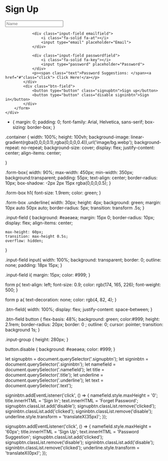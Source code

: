 <!DOCTYPE html>
<html lang="en">
<head>
    <meta charset="UTF-8">
    <meta name="viewport" content="width=device-width, initial-scale=1.0">
    <title>User Interface</title>
    <link rel="stylesheet" href="style.css">
    <link rel="stylesheet" href="https://cdnjs.cloudflare.com/ajax/libs/font-awesome/6.6.0/css/all.min.css" integrity="sha512-Kc323vGBEqzTmouAECnVceyQqyqdsSiqLQISBL29aUW4U/M7pSPA/gEUZQqv1cwx4OnYxTxve5UMg5GT6L4JJg==" crossorigin="anonymous" referrerpolicy="no-referrer" />
</head>
<body>
  <div class="container">
    <div class="form-box">
        <h1 class="title">Sign Up</h1>
        <div class="underline"></div>
        <form >
            <div class="input-group">
                <div class="input-field namefield">
                    <i class="fa-solid fa-user"></i>
                    <input type="text" placeholder="Name">
                </div>

                <div class="input-field emailfield">
                    <i class="fa-solid fa-at"></i>
                    <input type="email" placeholder="Email">
                </div>

                <div class="input-field passwordfield">
                    <i class="fa-solid fa-key"></i>
                    <input type="password" placeholder="Password">
                </div>
                <p><span class="text">Password Suggestions: </span><a href="#"class="click"> Click Here!</a></p>
            </div>
            <div class="btn-field">
                <button type="button" class="signupbtn">Sign up</button>
                <button type="button" class="disable signinbtn">Sign in</button>
            </div>
        </form>
    </div>
  </div>
    <script src="app.js"></script>
</body>
</html>

<!-- CSS CODE -->
* {
    margin: 0;
    padding: 0;
    font-family: Arial, Helvetica, sans-serif;
    box-sizing: border-box;
}


.container {
    width: 100%;
    height: 100vh;
    background-image: linear-gradient(rgba(0,0,0,0.1),rgba(0,0,0,0.4)),url('image/bg.webp');
    background-repeat: no-repeat;
    background-size: cover;
    display: flex;
    justify-content: center;
    align-items: center;

}

.form-box{
    width: 90%;
    max-width: 450px;
    min-width: 350px;
    background:transparent;
    padding: 55px;
    text-align: center;
    border-radius: 10px;
    box-shadow: -2px 2px 15px rgba(0,0,0,0.5);
}

.form-box h1{
    font-size: 1.9rem;
    color: green;
}

.form-box .underline{
    width: 30px;
    height: 4px;
    background: green;
    margin: 10px auto 50px auto;
    border-radius: 5px;
    transition: transform .5s;
}

.input-field {
    background: #eaeaea;
    margin: 15px 0;
    border-radius: 10px;
    display: flex;
    align-items: center;

    max-height: 60px;
    transition: max-height 0.5s;
    overflow: hidden;
}

.input-field input{
    width: 100%;
    background: transparent;
    border: 0;
    outline: none;
    padding: 18px 15px;
}

.input-field i{
   margin: 15px;
   color: #999;
}

form p{
    text-align: left;
    font-size: 0.9;
    color: rgb(174, 165, 226);
    font-weight: 500;
}

form p a{
    text-decoration: none;
    color: rgb(4, 82, 4);
}

.btn-field{
    width: 100%;
    display: flex;
    justify-content: space-between;
}

.btn-field button {
    flex-basis: 48%;
    background: green;
    color:#999;
    height: 2.1rem;
    border-radius: 20px;
    border: 0 ;
    outline: 0;
    cursor: pointer;
    transition: background 1s;
}

.input-group {
    height: 280px;
}

button.disable {
    background: #eaeaea;
    color: #999;
}

<!-- JAVA SCRIPT CODE -->
let signupbtn = document.querySelector('.signupbtn');
let signinbtn = document.querySelector('.signinbtn');
let namefield = document.querySelector('.namefield');
let title = document.querySelector('.title');
let underline = document.querySelector('.underline');
let text = document.querySelector('.text');

signinbtn.addEventListener('click', () => {
    namefield.style.maxHeight = '0';
    title.innerHTML = 'Sign In';
    text.innerHTML = 'Forget Password';
    signupbtn.classList.add('disable');
    signupbtn.classList.remove('clicked');
    signinbtn.classList.add('clicked');
    signinbtn.classList.remove('disable');
    underline.style.transform = 'translateX(35px)';
});

signupbtn.addEventListener('click', () => {
    namefield.style.maxHeight = '60px';
    title.innerHTML = 'Sign Up';
    text.innerHTML = 'Password Suggestion';
    signupbtn.classList.add('clicked');
    signupbtn.classList.remove('disable');
    signinbtn.classList.add('disable');
    signinbtn.classList.remove('clicked');
    underline.style.transform = 'translateX(0px)';
});


